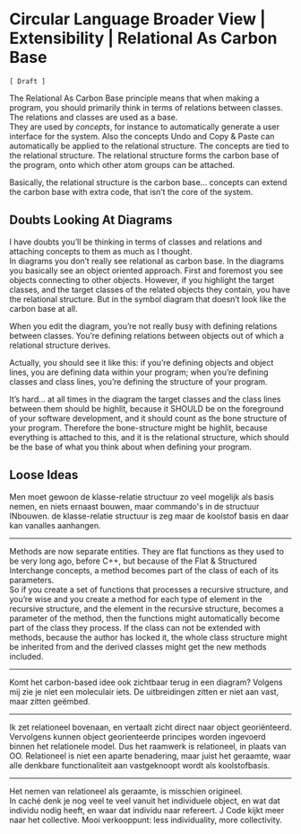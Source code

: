 ﻿Circular Language Broader View | Extensibility | Relational As Carbon Base
==========================================================================

`[ Draft ]`

The Relational As Carbon Base principle means that when making a program, you should primarily think in terms of relations between classes. The relations and classes are used as a base.  
They are used by *concepts*, for instance to automatically generate a user interface for the system. Also the concepts Undo and Copy & Paste can automatically be applied to the relational structure. The concepts are tied to the relational structure. The relational structure forms the carbon base of the program, onto which other atom groups can be attached.

Basically, the relational structure is the carbon base... concepts can extend the carbon base with extra code, that isn’t the core of the system.

## Doubts Looking At Diagrams

I have doubts you’ll be thinking in terms of classes and relations and attaching concepts to them as much as I thought.  
In diagrams you don’t really see relational as carbon base. In the diagrams you basically see an object oriented approach. First and foremost you see objects connecting to other objects. However, if you highlight the target classes, and the target classes of the related objects they contain, you have the relational structure. But in the symbol diagram that doesn’t look like the carbon base at all.

When you edit the diagram, you’re not really busy with defining relations between classes. You’re defining relations between objects out of which a relational structure derives.

Actually, you should see it like this: if you’re defining objects and object lines, you are defining data within your program; when you’re defining classes and class lines, you’re defining the structure of your program.

It’s hard... at all times in the diagram the target classes and the class lines between them should be highlit, because it SHOULD be on the foreground of your software development, and it should count as the bone structure of your program. Therefore the bone-structure might be highlit, because everything is attached to this, and it is the relational structure, which should be the base of what you think about when defining your program.

## Loose Ideas

Men moet gewoon de klasse-relatie structuur zo veel mogelijk als basis nemen, en niets ernaast bouwen, maar commando's in de structuur INbouwen. de klasse-relatie structuur is zeg maar de koolstof basis en daar kan vanalles aanhangen.

-----

Methods are now separate entities. They are flat functions as they used to be very long ago, before C++, but because of the Flat & Structured Interchange concepts, a method becomes part of the class of each of its parameters.  
So if you create a set of functions that processes a recursive structure, and you’re wise and you create a method for each type of element in the recursive structure, and the element in the recursive structure, becomes a parameter of the method, then the functions might automatically become part of the class they process. If the class can not be extended with methods, because the author has locked it, the whole class structure might be inherited from and the derived classes might get the new methods included.

-----

Komt het carbon-based idee ook zichtbaar terug in een diagram? Volgens mij zie je niet een moleculair iets. De uitbreidingen zitten er niet aan vast, maar zitten geëmbed.

-----

Ik zet relationeel bovenaan, en vertaalt zicht direct naar object georiënteerd. Vervolgens kunnen object georienteerde principes worden ingevoerd binnen het relationele model. Dus het raamwerk is relationeel, in plaats van OO. Relationeel is niet een aparte benadering, maar juist het geraamte, waar alle denkbare functionaliteit aan vastgeknoopt wordt als koolstofbasis.

-----

Het nemen van relationeel als geraamte, is misschien origineel.  
In caché denk je nog veel te veel vanuit het individuele object, en wat dat individu nodig heeft, en waar dat individu naar refereert. J Code kijkt meer naar het collective. Mooi verkooppunt: less individuality, more collectivity.